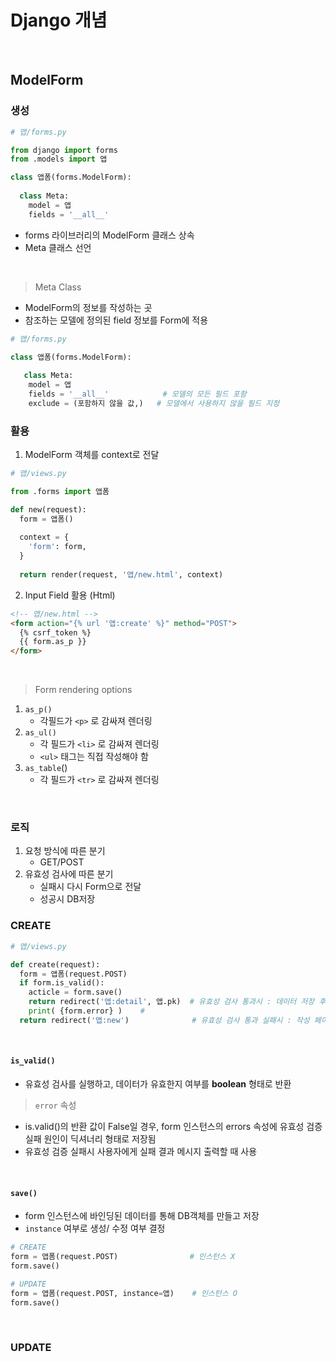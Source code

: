 # Django 개념

​    

## ModelForm

### 생성

```python
# 앱/forms.py

from django import forms
from .models import 앱

class 앱폼(forms.ModelForm):
  
  class Meta:
    model = 앱
    fields = '__all__'
```

- forms 라이브러리의 ModelForm 클래스 상속
- Meta 클래스 선언

​    

> Meta Class

- ModelForm의 정보를 작성하는 곳
- 참조하는 모델에 정의된 field 정보를 Form에 적용

```python
# 앱/forms.py

class 앱폼(forms.ModelForm):
  
   class Meta:
    model = 앱
    fields = '__all__'            # 모델의 모든 필드 포함
    exclude = (포함하지 않을 값,)   # 모델에서 사용하지 않을 필드 지정
```



### 활용

1. ModelForm 객체를 context로 전달

```python
# 앱/views.py

from .forms import 앱폼

def new(request):
  form = 앱폼()
  
  context = {
    'form': form,
  }
  
  return render(request, '앱/new.html', context)
```

2. Input Field 활용 (Html)

```html
<!-- 앱/new.html -->
<form action="{% url '앱:create' %}" method="POST">
  {% csrf_token %}
  {{ form.as_p }}
</form>
```

​    

> Form rendering options

1. `as_p()`
   - 각필드가 `<p>` 로 감싸져 렌더링
2. `as_ul()`
   - 각 필드가 `<li>` 로 감싸져 렌더링
   - `<ul>` 태그는 직접 작성해야 함
3. `as_table`() 
   - 각 필드가 `<tr>` 로 감싸져 렌더링

​    

 ### 로직

1. 요청 방식에 따른 분기
   - GET/POST
2. 유효성 검사에 따른 분기
   - 실패시 다시 Form으로 전달
   - 성공시 DB저장



### CREATE

```python
# 앱/views.py

def create(request):
  form = 앱폼(request.POST)
  if form.is_valid():
    acticle = form.save()
    return redirect('앱:detail', 앱.pk)  # 유효성 검사 통과시 : 데이터 저장 후 상세페이지로 redirect
 	print( {form.error} )    #
  return redirect('앱:new')              # 유효성 검사 통과 실패시 : 작성 페이지로 redirect
```

​    

####  `is_valid()` 

- 유효성 검사를 실행하고, 데이터가 유효한지 여부를 __boolean__ 형태로 반환

> `error` 속성

- is.valid()의 반환 값이 False일 경우, form 인스턴스의 errors 속성에 유효성 검증 실패 원인이 딕셔너리 형태로 저장됨
- 유효성 검증 실패시 사용자에게 실패 결과 메시지 출력할 때 사용

​     

#### `save()`

- form 인스턴스에 바인딩된 데이터를 통해 DB객체를 만들고 저장
- `instance` 여부로 생성/ 수정 여부 결정

```python
# CREATE
form = 앱폼(request.POST)                # 인스턴스 X
form.save()

# UPDATE
form = 앱폼(request.POST, instance=앱)    # 인스턴스 O
form.save()
```

​     

### UPDATE



